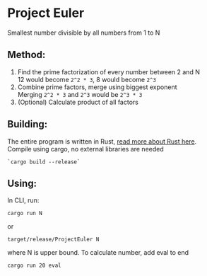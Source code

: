 # Project Euler
Smallest number divisible by all numbers from 1 to N

## Method:
1. Find the prime factorization of every number between 2 and N<br>
   12 would become `2^2 * 3`, 8 would become `2^3` 
2. Combine prime factors, merge using biggest exponent<br>
   Merging `2^2 * 3` and `2^3` would be `2^3 * 3`
3. (Optional) Calculate product of all factors

## Building:
The entire program is written in Rust, [read more about Rust here](https://www.rust-lang.org/).<br>
Compile using cargo, no external libraries are needed<br>
```
`cargo build --release`
```
## Using:
In CLI, run:<br>
```
cargo run N
```
or
```
target/release/ProjectEuler N
```
where N is upper bound. To calculate number, add eval to end
```
cargo run 20 eval
```